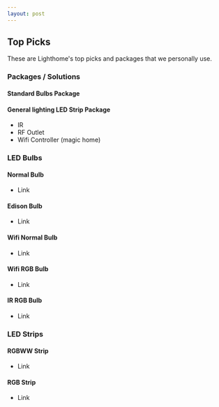 ```yaml
---
layout: post
---
```


## Top Picks

These are Lighthome's top picks and packages that we personally use. 



### Packages / Solutions

#### Standard Bulbs Package

#### General lighting LED Strip Package
 - IR
 - RF Outlet
 - Wifi Controller (magic home)
 
 
 
### LED Bulbs 

#### Normal Bulb
- Link 

#### Edison Bulb
- Link 


#### Wifi Normal Bulb
- Link 


#### Wifi RGB Bulb
- Link 

#### IR RGB Bulb
- Link 



### LED Strips

#### RGBWW Strip
- Link 

#### RGB Strip
- Link
